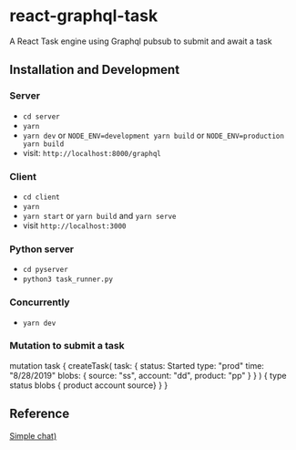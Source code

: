 # react-graphql-task
A React Task engine using Graphql pubsub to submit and await a task

## Installation and Development

### Server

* `cd server`
* `yarn`
* `yarn dev` or `NODE_ENV=development yarn build` or `NODE_ENV=production yarn build`
* visit: `http://localhost:8000/graphql`

### Client

* `cd client`
* `yarn`
* `yarn start` or `yarn build` and `yarn serve`
* visit `http://localhost:3000`

### Python server

* `cd pyserver`
* `python3 task_runner.py`

### Concurrently

* `yarn dev`

### Mutation to submit a task

mutation task {
  createTask(
    task: {
      status: Started
      type: "prod"
      time: "8/28/2019"
      blobs: {
        source: "ss",
        account: "dd",
        product: "pp"
      }
    }
  ) {
    type
    status
    blobs { product account source}
  }
}

## Reference

[Simple chat)](https://github.com/LimeGreenJS/simple-chat)
